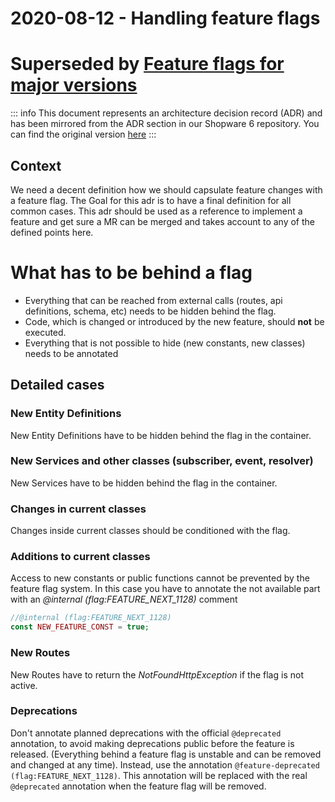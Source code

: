 # 2020-08-12 - Handling feature flags
# Superseded by [Feature flags for major versions](2022-01-20-feature-flags-for-major-versions)
::: info
This document represents an architecture decision record (ADR) and has been mirrored from the ADR section in our Shopware 6 repository.
You can find the original version [here](https://github.com/shopware/platform/blob/trunk/adr/workflow/2020-08-19-handling-feature-flags.md)
:::

## Context

We need a decent definition how we should capsulate feature changes with a feature flag. The Goal for this adr is to have a final definition for all common cases.
This adr should be used as a reference to implement a feature and get sure a MR can be merged and takes account to any of the defined points here.

# What has to be behind a flag
* Everything that can be reached from external calls (routes, api definitions, schema, etc) needs to be hidden behind the flag. 
* Code, which is changed or introduced by the new feature, should **not** be executed.
* Everything that is not possible to hide (new constants, new classes) needs to be annotated

## Detailed cases
### New Entity Definitions
New Entity Definitions have to be hidden behind the flag in the container.
### New Services and other classes (subscriber, event, resolver)
New Services have to be hidden behind the flag in the container.
### Changes in current classes
Changes inside current classes should be conditioned with the flag.
### Additions to current classes
Access to new constants or public functions cannot be prevented by the feature flag system. In this case you have to annotate the not available part with an *@internal (flag:FEATURE_NEXT_1128)* comment

```php
//@internal (flag:FEATURE_NEXT_1128)
const NEW_FEATURE_CONST = true;
```
### New Routes
New Routes have to return the *NotFoundHttpException* if the flag is not active.

### Deprecations
Don't annotate planned deprecations with the official ```@deprecated``` annotation, to avoid making deprecations public before the feature is released. (Everything behind a feature flag is unstable and can be removed and changed at any time).
Instead, use the annotation ```@feature-deprecated (flag:FEATURE_NEXT_1128)```.
This annotation will be replaced with the real ```@deprecated``` annotation when the feature flag will be removed.
